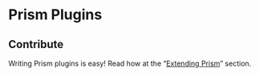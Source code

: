 # Prism Plugins

## Contribute

Writing Prism plugins is easy! Read how at the “[Extending Prism](https://prismjs.com/extending.html#writing-plugins)” section.
